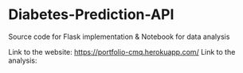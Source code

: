# Diabetes-Prediction-API
Source code for Flask implementation &amp; Notebook for data analysis

Link to the website: https://portfolio-cmq.herokuapp.com/
Link to the analysis: 
